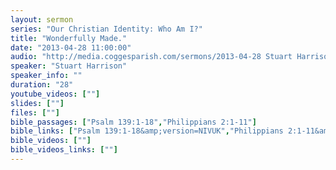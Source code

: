 ```yaml
---
layout: sermon
series: "Our Christian Identity: Who Am I?"
title: "Wonderfully Made."
date: "2013-04-28 11:00:00"
audio: "http://media.coggesparish.com/sermons/2013-04-28 Stuart Harrison.mp3"
speaker: "Stuart Harrison"
speaker_info: ""
duration: "28"
youtube_videos: [""]
slides: [""]
files: [""]
bible_passages: ["Psalm 139:1-18","Philippians 2:1-11"]
bible_links: ["Psalm 139:1-18&amp;version=NIVUK","Philippians 2:1-11&amp;version=NIVUK"]
bible_videos: [""]
bible_videos_links: [""]
---
```


